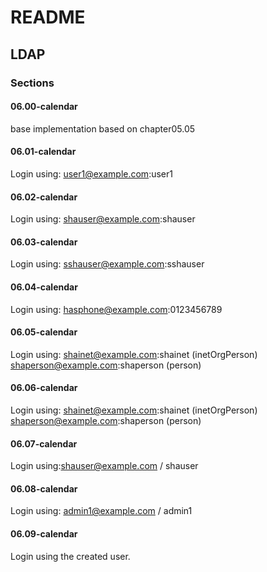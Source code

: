 # README #

## LDAP ##

### Sections ###

#### 06.00-calendar ####
base implementation based on chapter05.05

#### 06.01-calendar ####
Login using:
user1@example.com:user1

#### 06.02-calendar ####
Login using:
shauser@example.com:shauser

#### 06.03-calendar ####
Login using:
sshauser@example.com:sshauser

#### 06.04-calendar ####
Login using:
hasphone@example.com:0123456789

#### 06.05-calendar ####
Login using:
shainet@example.com:shainet (inetOrgPerson)
shaperson@example.com:shaperson (person)

#### 06.06-calendar ####
Login using:
shainet@example.com:shainet (inetOrgPerson)
shaperson@example.com:shaperson (person)

#### 06.07-calendar ####
Login using:shauser@example.com / shauser

#### 06.08-calendar ####
Login using: admin1@example.com / admin1


#### 06.09-calendar ####
Login using the created user.

